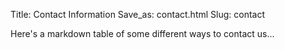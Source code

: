 Title: Contact Information
Save_as: contact.html
Slug: contact 

Here's a markdown table of some different ways to contact us...
